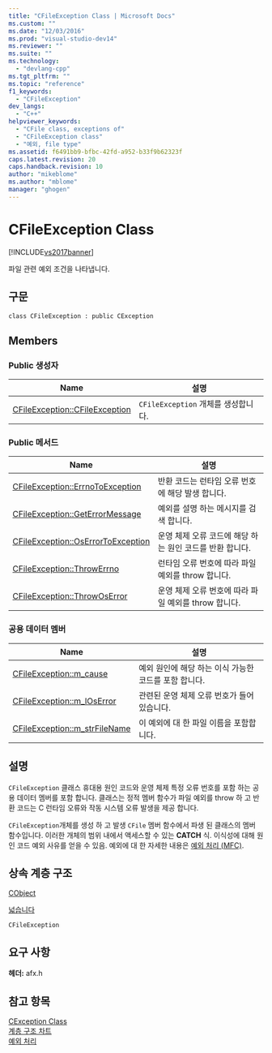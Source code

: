```yaml
---
title: "CFileException Class | Microsoft Docs"
ms.custom: ""
ms.date: "12/03/2016"
ms.prod: "visual-studio-dev14"
ms.reviewer: ""
ms.suite: ""
ms.technology: 
  - "devlang-cpp"
ms.tgt_pltfrm: ""
ms.topic: "reference"
f1_keywords: 
  - "CFileException"
dev_langs: 
  - "C++"
helpviewer_keywords: 
  - "CFile class, exceptions of"
  - "CFileException class"
  - "예외, file type"
ms.assetid: f6491bb9-bfbc-42fd-a952-b33f9b62323f
caps.latest.revision: 20
caps.handback.revision: 10
author: "mikeblome"
ms.author: "mblome"
manager: "ghogen"
---
```

# CFileException Class
[!INCLUDE[vs2017banner](../../assembler/inline/includes/vs2017banner.md)]

파일 관련 예외 조건을 나타냅니다.  
  
## 구문  
  
```  
class CFileException : public CException  
```  
  
## Members  
  
### Public 생성자  
  
|Name|설명|  
|----------|--------|  
|[CFileException::CFileException](../Topic/CFileException::CFileException.md)|`CFileException` 개체를 생성합니다.|  
  
### Public 메서드  
  
|Name|설명|  
|----------|--------|  
|[CFileException::ErrnoToException](../Topic/CFileException::ErrnoToException.md)|반환 코드는 런타임 오류 번호에 해당 발생 합니다.|  
|[CFileException::GetErrorMessage](../Topic/CFileException::GetErrorMessage.md)|예외를 설명 하는 메시지를 검색 합니다.|  
|[CFileException::OsErrorToException](../Topic/CFileException::OsErrorToException.md)|운영 체제 오류 코드에 해당 하는 원인 코드를 반환 합니다.|  
|[CFileException::ThrowErrno](../Topic/CFileException::ThrowErrno.md)|런타임 오류 번호에 따라 파일 예외를 throw 합니다.|  
|[CFileException::ThrowOsError](../Topic/CFileException::ThrowOsError.md)|운영 체제 오류 번호에 따라 파일 예외를 throw 합니다.|  
  
### 공용 데이터 멤버  
  
|Name|설명|  
|----------|--------|  
|[CFileException::m\_cause](../Topic/CFileException::m_cause.md)|예외 원인에 해당 하는 이식 가능한 코드를 포함 합니다.|  
|[CFileException::m\_lOsError](../Topic/CFileException::m_lOsError.md)|관련된 운영 체제 오류 번호가 들어 있습니다.|  
|[CFileException::m\_strFileName](../Topic/CFileException::m_strFileName.md)|이 예외에 대 한 파일 이름을 포함합니다.|  
  
## 설명  
 `CFileException` 클래스 휴대용 원인 코드와 운영 체제 특정 오류 번호를 포함 하는 공용 데이터 멤버를 포함 합니다.  클래스는 정적 멤버 함수가 파일 예외를 throw 하 고 반환 코드는 C 런타임 오류와 작동 시스템 오류 발생을 제공 합니다.  
  
 `CFileException`개체를 생성 하 고 발생 `CFile` 멤버 함수에서 파생 된 클래스의 멤버 함수입니다.  이러한 개체의 범위 내에서 액세스할 수 있는  **CATCH** 식.  이식성에 대해 원인 코드 예외 사유를 얻을 수 있음.  예외에 대 한 자세한 내용은  [예외 처리 \(MFC\)](../../mfc/exception-handling-in-mfc.md).  
  
## 상속 계층 구조  
 [CObject](../../mfc/reference/cobject-class.md)  
  
 [넓습니다](../../mfc/reference/cexception-class.md)  
  
 `CFileException`  
  
## 요구 사항  
 **헤더:**  afx.h  
  
## 참고 항목  
 [CException Class](../../mfc/reference/cexception-class.md)   
 [계층 구조 차트](../../mfc/hierarchy-chart.md)   
 [예외 처리](../../mfc/reference/exception-processing.md)
